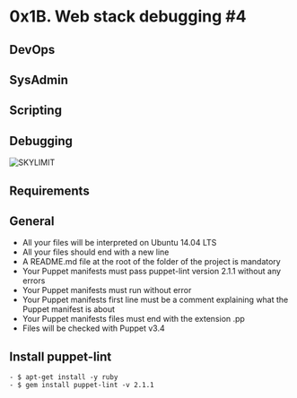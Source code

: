 # 0x1B. Web stack debugging #4

## DevOps

## SysAdmin

## Scripting

## Debugging

![SKYLIMIT](https://s3.amazonaws.com/intranet-projects-files/holbertonschool-sysadmin_devops/313/frdkCrb.jpg)

## Requirements

## General

- All your files will be interpreted on Ubuntu 14.04 LTS
- All your files should end with a new line
- A README.md file at the root of the folder of the project is mandatory
- Your Puppet manifests must pass puppet-lint version 2.1.1 without any errors
- Your Puppet manifests must run without error
- Your Puppet manifests first line must be a comment explaining what the Puppet manifest is about
- Your Puppet manifests files must end with the extension .pp
- Files will be checked with Puppet v3.4

## Install puppet-lint

	- $ apt-get install -y ruby
	- $ gem install puppet-lint -v 2.1.1


